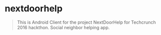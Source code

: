 # nextdoorhelp
> This is Android Client for the project NextDoorHelp for Techcrunch 2016 hackthon. Social neighbor helping app.
